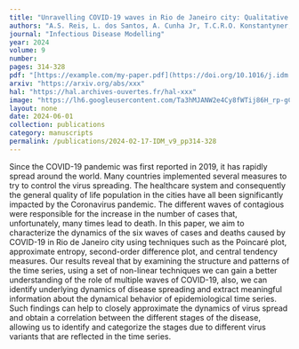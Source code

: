 ```yaml
---
title: "Unravelling COVID-19 waves in Rio de Janeiro city: Qualitative insights from nonlinear dynamic analysis"
authors: "A.S. Reis, L. dos Santos, A. Cunha Jr, T.C.R.O. Konstantyner, E.E.N. Macau"
journal: "Infectious Disease Modelling"
year: 2024
volume: 9
number: 
pages: 314-328
pdf: "[https://example.com/my-paper.pdf](https://doi.org/10.1016/j.idm.2024.01.007)"
arxiv: "https://arxiv.org/abs/xxx"
hal: "https://hal.archives-ouvertes.fr/hal-xxx"
image: "https://lh6.googleusercontent.com/Ta3hMJANW2e4Cy8fWTij86H_rp-gCB7Hfvo40YA5fVUsT7wNBch65TDcKKxjkIV7VLgonsr4yPJOCxvxWBzbE1V1LuAN_ROJzPzCGHlF2876ewh5fvapiPyCAxd4_DBaOg=w1280"
layout: none
date: 2024-06-01
collection: publications
category: manuscripts
permalink: /publications/2024-02-17-IDM_v9_pp314-328
---
```


Since the COVID-19 pandemic was first reported in 2019, it has rapidly spread around the world. Many countries implemented several measures to try to control the virus spreading. The healthcare system and consequently the general quality of life population in the cities have all been significantly impacted by the Coronavirus pandemic. The different waves of contagious were responsible for the increase in the number of cases that, unfortunately, many times lead to death. In this paper, we aim to characterize the dynamics of the six waves of cases and deaths caused by COVID-19 in Rio de Janeiro city using techniques such as the Poincaré plot, approximate entropy, second-order difference plot, and central tendency measures. Our results reveal that by examining the structure and patterns of the time series, using a set of non-linear techniques we can gain a better understanding of the role of multiple waves of COVID-19, also, we can identify underlying dynamics of disease spreading and extract meaningful information about the dynamical behavior of epidemiological time series. Such findings can help to closely approximate the dynamics of virus spread and obtain a correlation between the different stages of the disease, allowing us to identify and categorize the stages due to different virus variants that are reflected in the time series.


